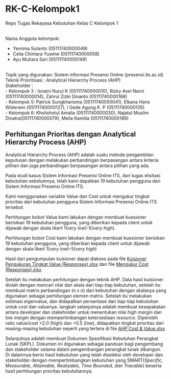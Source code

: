 # RK-C-Kelompok1
Repo Tugas Rekayasa Kebutuhan Kelas C Kelompok 1 </br> </br>

Nama Anggota kelompok: 
* Yemima Sutanto (05111740000049) 
* Celia Chintara Yuwine (05111740000058) 
* Ayu Mutiara Sari (05111740000149) </br>
</br>
Topik yang digunakan: Sistem informasi Presensi Online (presensi.its.ac.id) </br>
Teknik Prioritisasi : Analytical Hierarchy Process (AHP) </br>
Stakeholder : </br>
- Kelompok 3 : Isnaini Nurul K (05111740000010), Rizky Asei Narni (05111740000014), Zahrul Zizki Dinanto (05111740000168)</br>
- Kelompok 5: Patrick Sungkharisma (05111740000041), Elkana Hans Widersen (05111740000127), I Gede Agung K. P (05111740000135)</br>
- Kelompok 6: Kholishotul Amalia (05111740000030), Najatul Muslim Dinatra(05111740000079), Meila Kamilia (05111740000189)</br>

## Perhitungan Prioritas dengan Analytical Hierarchy Process (AHP)
Analytical Hierarchy Process (AHP) adalah suatu metode pengambilan keputusan dengan melakukan perbandingan berpasangan antara kriteria pilihan dan juga perbandingan berpasangan antara pilihan yang ada.
</br>

Pada studi kasus Sistem Informasi Presensi Online ITS, dari tugas elisitasi kebutuhan sebelumnya, telah kami dapatkan 19 kebutuhan pengguna dari Sistem Informasi Presensi Online ITS.
</br>

Kami menggunakan variable Value dan Cost untuk mengukur tingkat prioritas dari kebutuhan pengguna Sistem Informasi Presensi Online ITS tersebut.
</br> 

Perhitungan bobot Value kami lakukan dengan membuat kuesioner berisikan 19 kebutuhan pengguna, yang diberikan kepada client untuk dijawab dengan skala likert 1(*very low*)-5(*very high*).
</br>

Perhitungan bobot Cost kami lakukan dengan membuat kuesioner berisikan 19 kebutuhan pengguna, yang diberikan kepada client untuk dijawab dengan skala likert 1(*very low*)-5(*very high*) 
</br>

Hasil dari pengumpulan kuisioner dapat diakses pada file [Kuisioner Pengukuran Tingkat Value (Responses).xlsx](https://github.com/yemimasutanto/RK-C-Kelompok1/blob/master/Penugasan%20Prioritisasi%20(FP)/Kuisioner%20Pengukuran%20Tingkat%20Value%20(Responses).xlsx) dan file [Mengukur Cost (Responses).xlsx](https://github.com/yemimasutanto/RK-C-Kelompok1/blob/master/Penugasan%20Prioritisasi%20(FP)/Mengukur%20Cost%20(Responses).xlsx)

Setelah itu melakukan perhitungan dengan teknik AHP. Data hasil kuisioner diolah dengan mencari nilai dan skala dari tiap-tiap kebutuhan, setelah itu membuat matrix perbandingan (*n x n*) dari kebutuhan dengan skalanya yang digunakan sebagai perhitungan elemen matrix. Setelah itu melakukan estimasi eigenvalue, dan didapatkan persentase dari tiap-tiap kebutuhan untuk cost dan valuenya. langkah selanjutnya adalah membuat kesepakatan antara developer dan stakeholder untuk menentukan nilai *high margin* dan *low margin* dengan mempertimbangan ketersediaan *resource*. Diperoleh ratio value/cost >2.0 (high) dan <0.5 (low), didapatkan tingkat prioritas dari masing-masing  kebutuhan seperti yang tertera di file [AHP Cost & Value.xlsx](https://github.com/yemimasutanto/RK-C-Kelompok1/blob/master/Penugasan%20Prioritisasi%20(FP)/AHP%20Cost%20%26%20Value.xlsx)
</br>

Selanjutnya adalah membuat Dokumen Spesifikasi Kebutuhan Perangkat Lunak (SKPL). Dokumen ini digunakan sebagai panduan bagi pengembang dan stakeholder selama dalam pengembangan perangkat lunak dibangun. Di dalamnya berisi hasil kebutuhan yang telah diseleksi oleh developer dan stakeholder dengan mempertimbangkan kebutuhan yang SMART(*Specific, Measurable, Attainable, Realizable, Time Bounded, dan Tracable*) beserta hasil perhitungan prioritas kebutuhannya.
